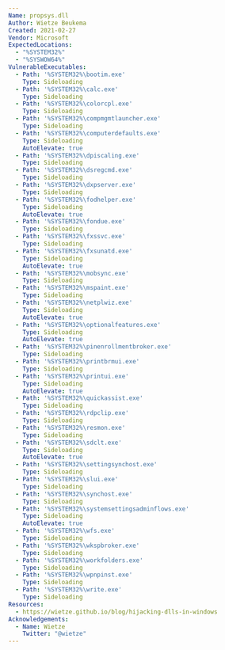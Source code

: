 ```yaml
---
Name: propsys.dll
Author: Wietze Beukema
Created: 2021-02-27
Vendor: Microsoft
ExpectedLocations:
  - "%SYSTEM32%"
  - "%SYSWOW64%"
VulnerableExecutables:
  - Path: '%SYSTEM32%\bootim.exe'
    Type: Sideloading
  - Path: '%SYSTEM32%\calc.exe'
    Type: Sideloading
  - Path: '%SYSTEM32%\colorcpl.exe'
    Type: Sideloading
  - Path: '%SYSTEM32%\compmgmtlauncher.exe'
    Type: Sideloading
  - Path: '%SYSTEM32%\computerdefaults.exe'
    Type: Sideloading
    AutoElevate: true
  - Path: '%SYSTEM32%\dpiscaling.exe'
    Type: Sideloading
  - Path: '%SYSTEM32%\dsregcmd.exe'
    Type: Sideloading
  - Path: '%SYSTEM32%\dxpserver.exe'
    Type: Sideloading
  - Path: '%SYSTEM32%\fodhelper.exe'
    Type: Sideloading
    AutoElevate: true
  - Path: '%SYSTEM32%\fondue.exe'
    Type: Sideloading
  - Path: '%SYSTEM32%\fxssvc.exe'
    Type: Sideloading
  - Path: '%SYSTEM32%\fxsunatd.exe'
    Type: Sideloading
    AutoElevate: true
  - Path: '%SYSTEM32%\mobsync.exe'
    Type: Sideloading
  - Path: '%SYSTEM32%\mspaint.exe'
    Type: Sideloading
  - Path: '%SYSTEM32%\netplwiz.exe'
    Type: Sideloading
    AutoElevate: true
  - Path: '%SYSTEM32%\optionalfeatures.exe'
    Type: Sideloading
    AutoElevate: true
  - Path: '%SYSTEM32%\pinenrollmentbroker.exe'
    Type: Sideloading
  - Path: '%SYSTEM32%\printbrmui.exe'
    Type: Sideloading
  - Path: '%SYSTEM32%\printui.exe'
    Type: Sideloading
    AutoElevate: true
  - Path: '%SYSTEM32%\quickassist.exe'
    Type: Sideloading
  - Path: '%SYSTEM32%\rdpclip.exe'
    Type: Sideloading
  - Path: '%SYSTEM32%\resmon.exe'
    Type: Sideloading
  - Path: '%SYSTEM32%\sdclt.exe'
    Type: Sideloading
    AutoElevate: true
  - Path: '%SYSTEM32%\settingsynchost.exe'
    Type: Sideloading
  - Path: '%SYSTEM32%\slui.exe'
    Type: Sideloading
  - Path: '%SYSTEM32%\synchost.exe'
    Type: Sideloading
  - Path: '%SYSTEM32%\systemsettingsadminflows.exe'
    Type: Sideloading
    AutoElevate: true
  - Path: '%SYSTEM32%\wfs.exe'
    Type: Sideloading
  - Path: '%SYSTEM32%\wkspbroker.exe'
    Type: Sideloading
  - Path: '%SYSTEM32%\workfolders.exe'
    Type: Sideloading
  - Path: '%SYSTEM32%\wpnpinst.exe'
    Type: Sideloading
  - Path: '%SYSTEM32%\write.exe'
    Type: Sideloading
Resources:
  - https://wietze.github.io/blog/hijacking-dlls-in-windows
Acknowledgements:
  - Name: Wietze
    Twitter: "@wietze"
---
```


